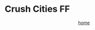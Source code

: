 # Crush Cities FF
<!DOCTYPE html>
<html lang="en">
<head>
</head>
<body>
  <header class="header" >
          <nav class="navbar">
              <a href="./README.md">home</a>
          </nav>
  </header>
</body>  
</html>
